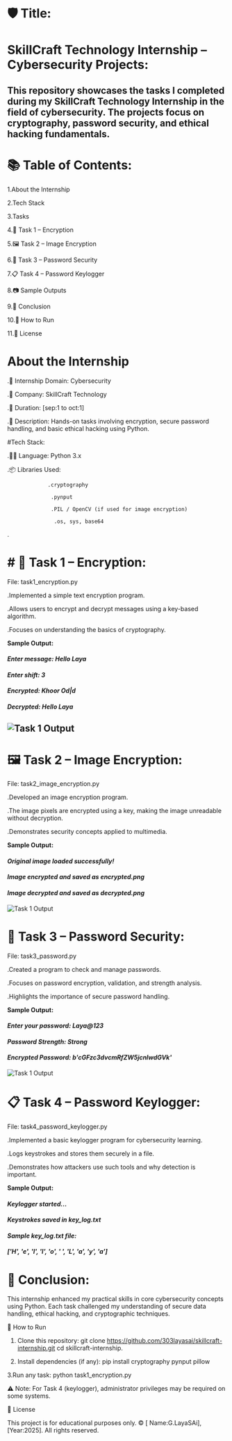 # 🛡️ Title:

# SkillCraft Technology Internship – Cybersecurity Projects:

This repository showcases the tasks I completed during my SkillCraft Technology Internship in the field of cybersecurity. The projects focus on cryptography, password security, and ethical hacking fundamentals.
---

# 📚 Table of Contents:

1.About the Internship

2.Tech Stack

3.Tasks

4.🔐 Task 1 – Encryption

5.🖼️ Task 2 – Image Encryption

6.🔑 Task 3 – Password Security

7.📋 Task 4 – Password Keylogger

8.📷 Sample Outputs

9.📌 Conclusion

10.🚀 How to Run

11.📝 License

# About the Internship

.💼 Internship Domain: Cybersecurity

.🏢 Company: SkillCraft Technology

.📅 Duration: [sep:1 to oct:1]

.📌 Description: Hands-on tasks involving encryption, secure password handling, and basic ethical hacking using Python.

#Tech Stack:

.👨‍💻 Language: Python 3.x

.📦 Libraries Used:

                 .cryptography

                  .pynput

                  .PIL / OpenCV (if used for image encryption)

                   .os, sys, base64

.

# # 🔐 Task 1 – Encryption:

File: task1_encryption.py

.Implemented a simple text encryption program.

.Allows users to encrypt and decrypt messages using a key-based algorithm.

.Focuses on understanding the basics of cryptography.

**Sample Output:**

#### *Enter message: Hello Laya*
#### *Enter shift: 3*
#### *Encrypted: Khoor Od|d*
#### *Decrypted: Hello Laya*

![Task 1 Output](https://github.com/303layasai/SkillCraft-Cybersecurity-Internship/blob/main/outputs/task1.jpeg)
---

# 🖼️ Task 2 – Image Encryption:

File: task2_image_encryption.py

.Developed an image encryption program.

.The image pixels are encrypted using a key, making the image unreadable without decryption.

.Demonstrates security concepts applied to multimedia.

**Sample Output:**

#### *Original image loaded successfully!*
#### *Image encrypted and saved as encrypted.png*
#### *Image decrypted and saved as decrypted.png*

![Task 1 Output](https://github.com/303layasai/SkillCraft-Cybersecurity-Internship/blob/main/outputs/task2.jpeg)


# 🔑 Task 3 – Password Security:

File: task3_password.py

.Created a program to check and manage passwords.

.Focuses on password encryption, validation, and strength analysis.

.Highlights the importance of secure password handling.

**Sample Output:**

#### *Enter your password: Laya@123*
#### *Password Strength: Strong*
#### *Encrypted Password: b'cGFzc3dvcmRfZW5jcnlwdGVk'*

![Task 1 Output](https://github.com/303layasai/SkillCraft-Cybersecurity-Internship/blob/main/outputs/task3.jpeg)


# 📋 Task 4 – Password Keylogger:

File: task4_password_keylogger.py

.Implemented a basic keylogger program for cybersecurity learning.

.Logs keystrokes and stores them securely in a file.

.Demonstrates how attackers use such tools and why detection is important.

**Sample Output:**

#### *Keylogger started...*
#### *Keystrokes saved in key_log.txt*

#### *Sample key_log.txt file:*

#### *['H', 'e', 'l', 'l', 'o', ' ', 'L', 'a', 'y', 'a']*



# 📌 Conclusion:

This internship enhanced my practical skills in core cybersecurity concepts using Python. Each task challenged my understanding of secure data handling, ethical hacking, and cryptographic techniques.

🚀 How to Run

1. Clone this repository:
   git clone https://github.com/303layasai/skillcraft-internship.git
   cd skillcraft-internship.
   
3. Install dependencies (if any):
   pip install cryptography pynput pillow
   
3.Run any task:
python task1_encryption.py

⚠️ Note: For Task 4 (keylogger), administrator privileges may be required on some systems.

📝 License

This project is for educational purposes only.
© [ Name:G.LayaSAi], [Year:2025]. All rights reserved.























